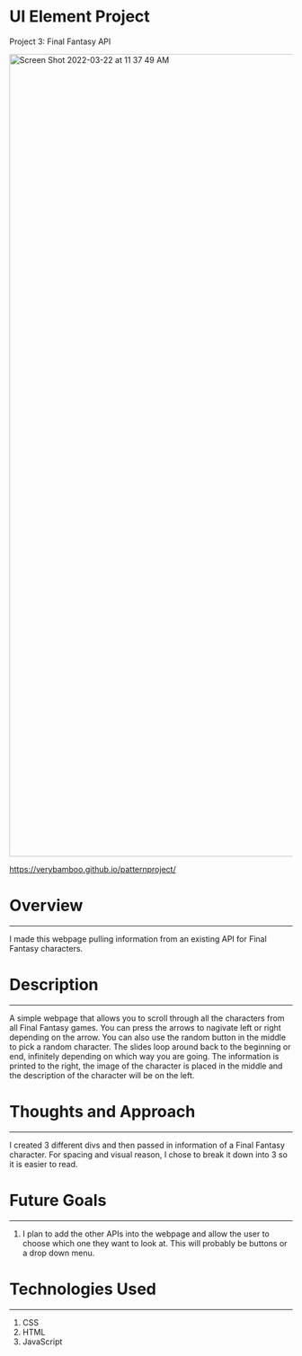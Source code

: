 # UI Element Project
Project 3: Final Fantasy API

<img width="1429" alt="Screen Shot 2022-03-22 at 11 37 49 AM" src="https://user-images.githubusercontent.com/57966235/159521297-9cc89af6-dc86-4176-89a3-f0273a825abe.png">

https://verybamboo.github.io/patternproject/

# Overview
--------------------------------------------------------------------------------------------------------------------------------------------------------------------

I made this webpage pulling information from an existing API for Final Fantasy characters. 

# Description
----------
A simple webpage that allows you to scroll through all the characters from all Final Fantasy games. You can press the arrows to nagivate left or right depending on the arrow. You can also use the random button in the middle to pick a random character. The slides loop around back to the beginning or end, infinitely depending on which way you are going. The information is printed to the right, the image of the character is placed in the middle and the description of the character will be on the left.

# Thoughts and Approach
--------------------------------------------------------------------------------------------------------------------------------------------------------------------
I created 3 different divs and then passed in information of a Final Fantasy character. For spacing and visual reason, I chose to break it down into 3 so it is easier to read.


# Future Goals
--------------------------------------------------------------------------------------------------------------------------------------------------------------------

1. I plan to add the other APIs into the webpage and allow the user to choose which one they want to look at. This will probably be buttons or a drop down menu.


# Technologies Used
--------------------------------------------------------------------------------------------------------------------------------------------------------------------

1. CSS
2. HTML
3. JavaScript
